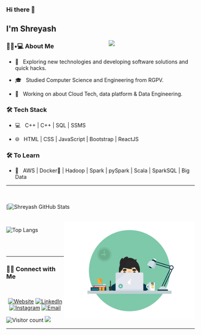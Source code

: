 ### Hi there 👋<h2> I'm Shreyash</h2>

<img align='right' src="https://media.giphy.com/media/M9gbBd9nbDrOTu1Mqx/giphy.gif" width="230">

<h3> 👨🏻•💻 About Me </h3>

- 🤔 &nbsp; Exploring new technologies and developing software solutions and quick hacks.

- 🎓 &nbsp; Studied Computer Science and Engineering from RGPV.

- 🌱 &nbsp; Working on about Cloud Tech, data platform & Data Engineering.

<h3>🛠 Tech Stack</h3>

- 💻 &nbsp; C++ | C++ | SQL | SSMS

- 🌐 &nbsp; HTML | CSS | JavaScript | Bootstrap | ReactJS

<!--
- 🛢 &nbsp; MySQL | SSMS
- 🔧 &nbsp; Git | Azure Devops
-->

<h3>🛠 To Learn</h3>

- 🔧 &nbsp; AWS | Docker🐳 | Hadoop | Spark | pySpark | Scala | SparkSQL | Big Data

<hr>

<br/><br/>
[![Shreyash GitHub Stats](https://github.com/shreyashji)
<br/>

<br/>

<img src="https://github.com/nirala69/nirala69/blob/master/70804f7e25b11f29db904f2fa7b4cd9d.gif" width="350" align='right'>

![Top Langs](https://github-readme-stats.vercel.app/api/top-langs/?username=shreyashji&show_icons=true)

<br><br>

<hr>
<h3> 🤝🏻 Connect with Me </h3>
<br>
<p align="center">
<a href="https://shivammalpani.netlify.app/"><img alt="Website" src="https://img.shields.io/badge/shivammalpani.netlify.app-black?style=flat-square&logo=google-chrome"></a>
<a href="https://www.linkedin.com/in/shivam-malpani-47a379198/"><img alt="LinkedIn" src="https://img.shields.io/badge/LinkedIn-Shivam%20Malpani-blue?style=flat-square&logo=linkedin"></a>
<a href="https://www.instagram.com/i__disbalance/"><img alt="Instagram" src="https://img.shields.io/badge/Instagram-i__disbalance-black?style=flat-square&logo=instagram"></a>
<a href="mailto:shivammalpani111@gmail.com"><img alt="Email" src="https://img.shields.io/badge/Email-shivammalpani111@gmail.com-blue?style=flat-square&logo=gmail"></a>

</p>

![Visitor count](https://visitor-badge.laobi.icu/badge?page_id=shreyashji)   <img src="https://media.giphy.com/media/dxn6fRlTIShoeBr69N/giphy.gif" width="30">
<hr>
